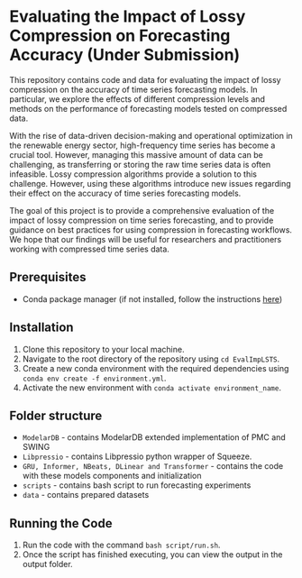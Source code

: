# Evaluating the Impact of Lossy Compression on Forecasting Accuracy (Under Submission)
This repository contains code and data for evaluating the impact of lossy compression on the accuracy of time series forecasting models. In particular, we explore the effects of different compression levels and methods on the performance of forecasting models tested on compressed data.

With the rise of data-driven decision-making and operational optimization in the renewable energy sector, high-frequency time series has become a crucial tool.
However, managing this massive amount of data can be challenging, as transferring or storing the raw time series data is often infeasible. Lossy compression algorithms provide a solution to this challenge. However, using these algorithms introduce new issues regarding their effect on the accuracy of time series forecasting models.

The goal of this project is to provide a comprehensive evaluation of the impact of lossy compression on time series forecasting, and to provide guidance on best practices for using compression in forecasting workflows. We hope that our findings will be useful for researchers and practitioners working with compressed time series data.

## Prerequisites
- Conda package manager (if not installed, follow the instructions [here](https://docs.conda.io/projects/conda/en/latest/user-guide/install/index.html))

## Installation
1. Clone this repository to your local machine.
2. Navigate to the root directory of the repository using `cd EvalImpLSTS`.
3. Create a new conda environment with the required dependencies using `conda env create -f environment.yml`.
4. Activate the new environment with `conda activate environment_name`.


## Folder structure

- `ModelarDB` - contains ModelarDB extended implementation of PMC and SWING 
- `Libpressio` - contains Libpressio python wrapper of Squeeze.
- `GRU, Informer, NBeats, DLinear and Transformer` - contains the code with these models components and initialization
- `scripts` - contains bash script to run forecasting experiments
- `data` - contains prepared datasets

## Running the Code
1. Run the code with the command `bash script/run.sh`.
2. Once the script has finished executing, you can view the output in the output folder.

